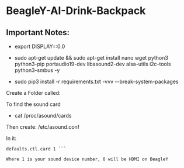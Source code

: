 # BeagleY-AI-Drink-Backpack
 

## Important Notes:
* export DISPLAY=:0.0

* sudo apt-get update && sudo apt-get install nano wget python3 python3-pip portaudio19-dev libasound2-dev alsa-utils i2c-tools python3-smbus -y

* sudo pip3 install -r requirements.txt -vvv --break-system-packages 

Create a Folder called:

To find the sound card
* cat /proc/asound/cards

Then create:
/etc/asound.conf 

In it:

``` defaults.pcm.card 1
defaults.ctl.card 1 ```

Where 1 is your sound device number, 0 will be HDMI on BeagleY
